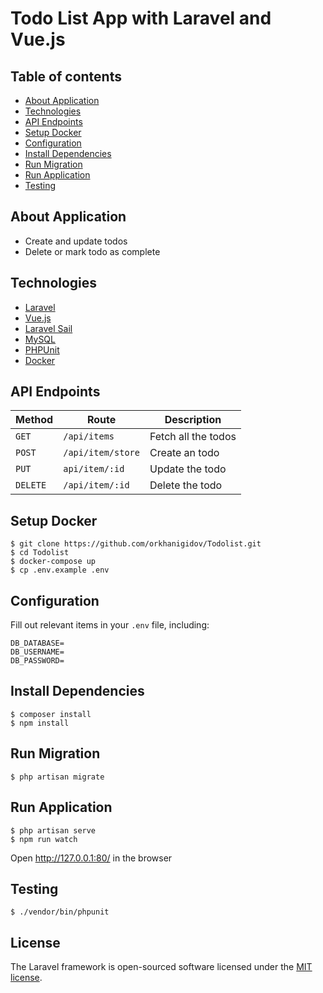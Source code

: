 # Todo List App with Laravel and Vue.js

## Table of contents

- [About Application](#about-application)
- [Technologies](#technologies)
- [API Endpoints](#api-endpoints)
- [Setup Docker](#setup-docker)
- [Configuration](#configuration)
- [Install Dependencies](#install-dependencies)
- [Run Migration](#run-migration)
- [Run Application](#run-application)
- [Testing](#testing)

## About Application

- Create and update todos
- Delete or mark todo as complete

## Technologies

- [Laravel](https://laravel.com/)
- [Vue.js](https://vuejs.org/)
- [Laravel Sail](https://laravel.com/docs/8.x/sail)
- [MySQL](https://www.mysql.com/)
- [PHPUnit](https://phpunit.de/)
- [Docker](https://www.docker.com/)

## API Endpoints

Method | Route | Description
--- | --- | ---
`GET` | `/api/items` | Fetch all the todos
`POST` | `/api/item/store` | Create an todo
`PUT` | `api/item/:id` | Update the todo
`DELETE` | `/api/item/:id` | Delete the todo

## Setup Docker

```
$ git clone https://github.com/orkhanigidov/Todolist.git
$ cd Todolist
$ docker-compose up
$ cp .env.example .env
```

## Configuration

Fill out relevant items in your `.env` file, including:

```
DB_DATABASE=
DB_USERNAME=
DB_PASSWORD=
```

## Install Dependencies

```
$ composer install
$ npm install
```

## Run Migration

```
$ php artisan migrate
```

## Run Application

```
$ php artisan serve
$ npm run watch
```
Open http://127.0.0.1:80/ in the browser

## Testing

```
$ ./vendor/bin/phpunit
```

## License

The Laravel framework is open-sourced software licensed under the [MIT license](https://opensource.org/licenses/MIT).
